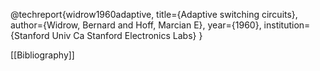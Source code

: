 @techreport{widrow1960adaptive,
  title={Adaptive switching circuits},
  author={Widrow, Bernard and Hoff, Marcian E},
  year={1960},
  institution={Stanford Univ Ca Stanford Electronics Labs}
}

[[Bibliography]]